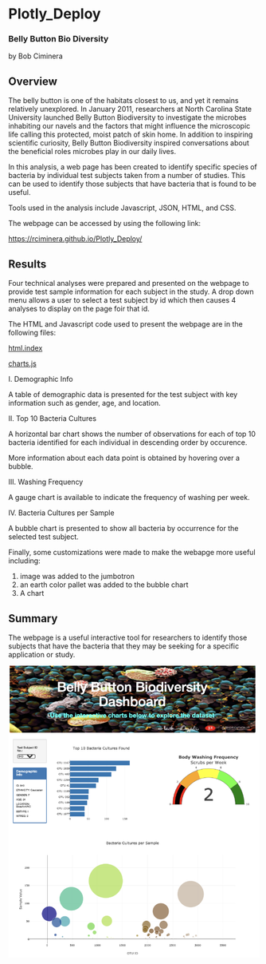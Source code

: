 # Plotly_Deploy
###  Belly Button Bio Diversity
by Bob Ciminera

## Overview

The belly button is one of the habitats closest to us, and yet it remains relatively unexplored. In January 2011, researchers at North Carolina State University launched Belly Button Biodiversity to investigate the microbes inhabiting our navels and the factors that might influence the microscopic life calling this protected, moist patch of skin home. In addition to inspiring scientific curiosity, Belly Button Biodiversity inspired conversations about the beneficial roles microbes play in our daily lives.

In this analysis, a web page has been created to identify specific species of bacteria by individual test subjects taken from a number of studies.  This can be used to identify those subjects that have bacteria that is found to be useful.

Tools used in the analysis include Javascript, JSON, HTML, and CSS.

The webpage can be accessed by using the following link:

https://rciminera.github.io/Plotly_Deploy/

## Results

Four technical analyses were prepared and presented on the webpage to provide test sample information for each subject in the study.  A drop down menu allows a user to select a test subject by id which then causes 4 analyses to display  on the page foir that id.

The HTML and Javascript code used to present the webpage are in the following files:

[html.index](https://github.com/rciminera/Plotly_Deploy/blob/main/index.html)

[charts.js](https://github.com/rciminera/Plotly_Deploy/blob/main/Static/js/charts.js)


I. Demographic Info

A table of demographic data is presented for the test subject with key information such as gender, age, and location.

II. Top 10 Bacteria Cultures

A horizontal bar chart shows the number of observations for each of top 10 bacteria identified for each individual in descending order by occurence.

More information about each data point is obtained by hovering over a bubble.

III. Washing Frequency

A gauge chart is available to indicate the frequency of washing per week.

IV. Bacteria Cultures per Sample

A bubble chart is presented to show all bacteria by occurrence for the selected test subject.

Finally, some customizations were made to make the webapge more useful including:

1. image was added to the jumbotron
2. an earth color pallet was added to the bubble chart  
3. A chart


## Summary

The webpage is a useful interactive tool for researchers to identify those subjects that have the bacteria that they may be seeking for a specific application or study.

![GitHubLogo](https://github.com/rciminera/Plotly_Deploy/blob/main/Screenshots/bellybuttonpage.png)

